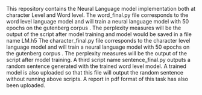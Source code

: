 This repository contains the Neural Language model implementation both at character Level and Word level.
The word_final.py file corresponds to the word level language model and will train a neural language model with 50 epochs on the gutenberg corpus . The perplexity measures will be the output of the script after model training and model would be saved in a file name LM.h5
The character_final.py file corresponds to the character level language model and will train a neural language model with 50 epochs on the gutenberg corpus . The perplexity measures will be the output of the script after model training.
A third script name sentence_final.py outputs a random sentence generated with the trained word level model. A trained model is also uploaded so that this file will output the random sentence without running above scripts.
A report in pdf format of this task has also been uploaded.
